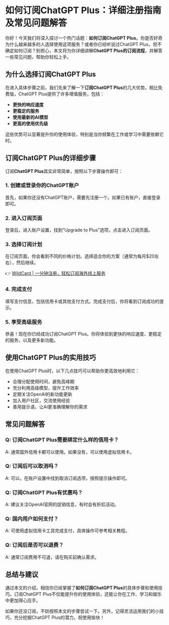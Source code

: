 # 如何订阅ChatGPT Plus：详细注册指南及常见问题解答

你好！今天我们将深入探讨一个热门话题：**如何订阅ChatGPT Plus**。你是否好奇为什么越来越多的人选择使用这项服务？或者你已经听说过ChatGPT Plus，但不确定如何订阅？别担心，本文将为你详细讲解**ChatGPT Plus的订阅流程**，并解答一些常见问题，帮助你轻松上手。

## 为什么选择订阅ChatGPT Plus

在进入具体步骤之前，我们先来了解一下**订阅ChatGPT Plus**的几大优势。相比免费版，ChatGPT Plus提供了许多增值服务，包括：

- **更快的响应速度**
- **更稳定的服务**
- **使用最新的AI模型**
- **更高的使用优先级**

这些优势可以显著提升你的使用体验，特别是当你频繁在工作或学习中需要依赖它时。

## 订阅ChatGPT Plus的详细步骤

订阅**ChatGPT Plus**其实非常简单，按照以下步骤操作即可：

### 1. 创建或登录你的ChatGPT账户

首先，如果你还没有ChatGPT账户，需要先注册一个。如果已有账户，直接登录即可。

### 2. 进入订阅页面

登录后，进入账户设置，找到“Upgrade to Plus”选项，点击进入订阅页面。

### 3. 选择订阅计划

在订阅页面，你会看到不同的价格计划。选择适合你的方案（通常为每月$20左右），然后继续。

👉 [WildCard | 一分钟注册，轻松订阅海外线上服务](https://bbtdd.com/WildCard)

### 4. 完成支付

填写支付信息，包括信用卡或其他支付方式。完成支付后，你将看到订阅成功的提示。

### 5. 享受高级服务

恭喜！现在你已经成功订阅ChatGPT Plus。你将体验到更快的响应速度、更稳定的服务，以及更多新功能。

## 使用ChatGPT Plus的实用技巧

在使用ChatGPT Plus时，以下几点技巧可以帮助你更高效地利用它：

- 合理分配使用时间，避免高峰期
- 充分利用高级模型，提升工作效率
- 定期关注OpenAI的新功能更新
- 加入用户社区，交流使用经验
- 善用提示语，让AI更准确理解你的需求

## 常见问题解答

### Q: 订阅ChatGPT Plus需要绑定什么样的信用卡？

A: 通常国外信用卡都可以使用。如果没有，可以使用虚拟信用卡。

### Q: 订阅后可以取消吗？

A: 可以。在账户设置中找到取消订阅选项，按照提示操作即可。

### Q: 订阅ChatGPT Plus有优惠吗？

A: 建议关注OpenAI官网的促销信息，有时会有折扣活动。

### Q: 国内用户如何支付？

A: 可使用虚拟信用卡工具完成支付，具体操作可参考相关教程。

### Q: 订阅后是否可以退费？

A: 通常订阅费用不可退，请在购买前确认需求。

## 总结与建议

通过本文的介绍，相信你已经掌握了**如何订阅ChatGPT Plus**的具体步骤和使用技巧。订阅ChatGPT Plus不仅能提升你的使用体验，还能让你在工作、学习和娱乐中更加得心应手。

如果你还没订阅，不妨按照本文的步骤尝试一下。另外，记得灵活运用我们的小技巧，充分挖掘ChatGPT Plus的潜力。祝使用愉快！